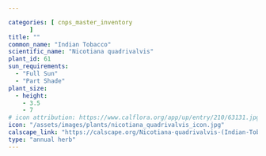 ```yaml
---

categories: [ cnps_master_inventory
      ]
title: ""
common_name: "Indian Tobacco"
scientific_name: "Nicotiana quadrivalvis"
plant_id: 61
sun_requirements:
  - "Full Sun"
  - "Part Shade"
plant_size:
  - height: 
    - 3.5
    - 7
# icon attribution: https://www.calflora.org/app/up/entry/210/63131.jpg 
icon: "/assets/images/plants/nicotiana_quadrivalvis_icon.jpg" 
calscape_link: "https://calscape.org/Nicotiana-quadrivalvis-(Indian-Tobacco)"
type: "annual herb"
---
```





